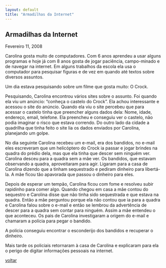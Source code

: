 ```yaml
---
layout: default
title: "Armadilhas da Internet"
--- 
```


## Armadilhas da Internet

Fevereiro 11, 2008

Carolina gosta muito de computadores. Com 6 anos aprendeu a usar alguns programas e hoje já com 8 anos gosta de jogar paciência, campo-minado e de navegar na internet. Em alguns trabalhos da escola ela usa o computador para pesquisar figuras e de vez em quando até textos sobre diversos assuntos.

Um dia estava pesquisando sobre um filme que gosta muito: O Crock.

Pesquisando, Carolina encontrou vários sites sobre o assunto. Foi quando ela viu um anúncio: “conheça o castelo do Crock”. Ela achou interessante e acessou o site do anúncio. Quando ela viu o site percebeu que para acessar o castelo tinha que preencher alguns dados dela: Nome, idade, endereço, email, telefone. Ela preencheu e conseguiu ver o castelo, não podia imaginar o risco que estava correndo. Do outro lado da cidade a quadrilha que tinha feito o site lia os dados enviados por Carolina, planejando um golpe.

No dia seguinte Carolina recebeu um e-mail, era dos bandidos, no e-mail eles escreveram que um helicóptero do Crock ia passar e jogar brindes na quadra do prédio dela, mas que ela tinha que descer sem ninguém ver. Carolina desceu para a quadra sem a mãe ver. Os bandidos, que estavam observando a quadra, aproveitaram para agir. Ligaram para a casa de Carolina dizendo que a tinham sequestrado e pediram dinheiro para libertá-la. A mãe ficou tão apavorada que passou o dinheiro para eles.

Depois de esperar um tempão, Carolina ficou com fome e resolveu subir rapidinho para comer algo. Quando chegou em casa a mãe contou do sequestro e Carolina disse que não tinha sido sequestrada e que estava na quadra. Então a mãe perguntou porque ela não contou que ia para a quadra e Carolina falou sobre o e-mail e então se lembrou da advertência de descer para a quadra sem contar para ninguém. Assim a mãe entendeu o que aconteceu. Os pais de Carolina investigaram a origem do e-mail e chamaram a polícia para pegar o bandido.

A polícia conseguiu encontrar o esconderijo dos bandidos e recuperar o dinheiro.

Mais tarde os policiais retornaram à casa de Carolina e explicaram para ela o perigo de digitar informações pessoais na internet.

[voltar](./)